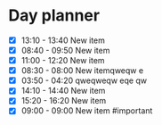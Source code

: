 

# Day planner

- [x] 13:10 - 13:40 New item
- [x] 08:40 - 09:50 New item
- [x] 11:00 - 12:20 New item
- [x] 08:30 - 08:00 New itemqweqw e
- [x] 03:50 - 04:20 qweqweqw eqe qw
- [x] 14:10 - 14:40 New item
- [x] 15:20 - 16:20 New item
- [x] 09:00 - 09:00 New item #important